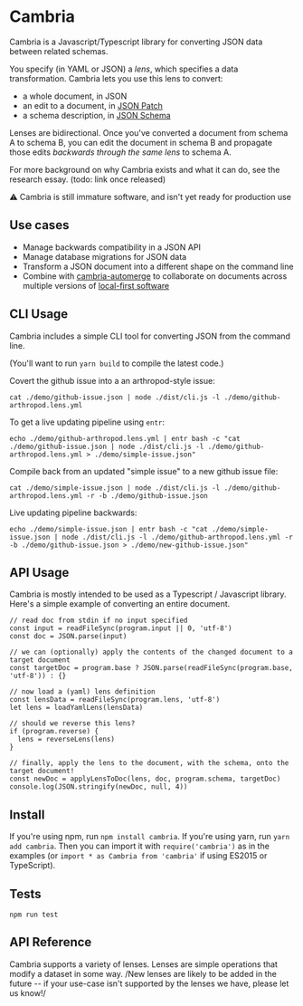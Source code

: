 # Cambria

Cambria is a Javascript/Typescript library for converting JSON data between related schemas.

You specify (in YAML or JSON) a _lens_, which specifies a data transformation. Cambria lets you use this lens to convert:

- a whole document, in JSON
- an edit to a document, in [JSON Patch](http://jsonpatch.com/)
- a schema description, in [JSON Schema](https://json-schema.org/)

Lenses are bidirectional. Once you've converted a document from schema A to schema B, you can edit the document in schema B and propagate those edits _backwards through the same lens_ to schema A.

For more background on why Cambria exists and what it can do, see the research essay. (todo: link once released)

⚠ Cambria is still immature software, and isn't yet ready for production use

## Use cases

- Manage backwards compatibility in a JSON API
- Manage database migrations for JSON data
- Transform a JSON document into a different shape on the command line
- Combine with [cambria-automerge](https://github.com/inkandswitch/cambria-automerge) to collaborate on documents across multiple versions of [local-first software](https://www.inkandswitch.com/local-first.html)

## CLI Usage

Cambria includes a simple CLI tool for converting JSON from the command line.

(You'll want to run `yarn build` to compile the latest code.)

Covert the github issue into a an arthropod-style issue:

`cat ./demo/github-issue.json | node ./dist/cli.js -l ./demo/github-arthropod.lens.yml`

To get a live updating pipeline using `entr`:

`echo ./demo/github-arthropod.lens.yml | entr bash -c "cat ./demo/github-issue.json | node ./dist/cli.js -l ./demo/github-arthropod.lens.yml > ./demo/simple-issue.json"`

Compile back from an updated "simple issue" to a new github issue file:

`cat ./demo/simple-issue.json | node ./dist/cli.js -l ./demo/github-arthropod.lens.yml -r -b ./demo/github-issue.json`

Live updating pipeline backwards:

`echo ./demo/simple-issue.json | entr bash -c "cat ./demo/simple-issue.json | node ./dist/cli.js -l ./demo/github-arthropod.lens.yml -r -b ./demo/github-issue.json > ./demo/new-github-issue.json"`

## API Usage

Cambria is mostly intended to be used as a Typescript / Javascript library. Here's a simple example of converting an entire document.

```
// read doc from stdin if no input specified
const input = readFileSync(program.input || 0, 'utf-8')
const doc = JSON.parse(input)

// we can (optionally) apply the contents of the changed document to a target document
const targetDoc = program.base ? JSON.parse(readFileSync(program.base, 'utf-8')) : {}

// now load a (yaml) lens definition
const lensData = readFileSync(program.lens, 'utf-8')
let lens = loadYamlLens(lensData)

// should we reverse this lens?
if (program.reverse) {
  lens = reverseLens(lens)
}

// finally, apply the lens to the document, with the schema, onto the target document!
const newDoc = applyLensToDoc(lens, doc, program.schema, targetDoc)
console.log(JSON.stringify(newDoc, null, 4))
```

## Install

If you're using npm, run `npm install cambria`. If you're using yarn, run `yarn add cambria`. Then you can import it with `require('cambria')` as in the examples (or `import * as Cambria from 'cambria'` if using ES2015 or TypeScript).

## Tests

`npm run test`

## API Reference

Cambria supports a variety of lenses. Lenses are simple operations that modify a dataset in some way. /New lenses are likely to be added in the future -- if your use-case isn't supported by the lenses we have, please let us know!/

```

```
